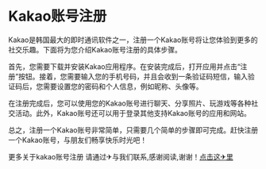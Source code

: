 # Kakao账号注册

Kakao是韩国最大的即时通讯软件之一，注册一个Kakao账号将让您体验到更多的社交乐趣。下面将为您介绍Kakao账号注册的具体步骤。

首先，您需要下载并安装Kakao应用程序。在安装完成后，打开应用并点击“注册”按钮。接着，您需要输入您的手机号码，并且会收到一条验证码短信，输入验证码后，您需要设置您的密码和个人信息，例如昵称、头像等。

在注册完成后，您可以使用您的Kakao账号进行聊天、分享照片、玩游戏等各种社交活动。此外，Kakao账号还可以用于登录其他支持Kakao账号的应用和网站。

总之，注册一个Kakao账号非常简单，只需要几个简单的步骤即可完成。赶快注册一个Kakao账号，与朋友们畅享快乐时光吧！

更多关于kakao账号注册 请通过✈与我们联系,感谢阅读,谢谢！[点击这✈里](https://t.me/pt99bot)